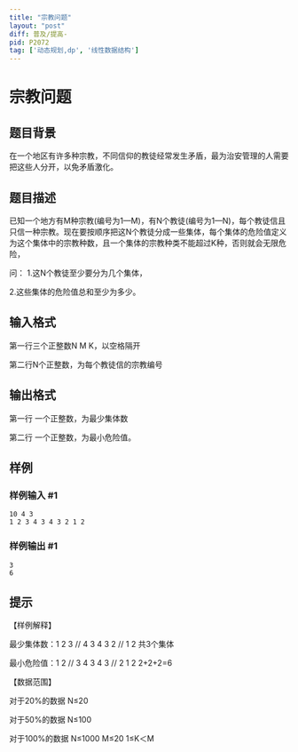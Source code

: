 ```yaml
---
title: "宗教问题"
layout: "post"
diff: 普及/提高-
pid: P2072
tag: ['动态规划,dp', '线性数据结构']
---
```

# 宗教问题
## 题目背景

在一个地区有许多种宗教，不同信仰的教徒经常发生矛盾，最为治安管理的人需要把这些人分开，以免矛盾激化。

## 题目描述

已知一个地方有M种宗教(编号为1—M)，有N个教徒(编号为1—N)，每个教徒信且只信一种宗教。现在要按顺序把这N个教徒分成一些集体，每个集体的危险值定义为这个集体中的宗教种数，且一个集体的宗教种类不能超过K种，否则就会无限危险，

问：
1.这N个教徒至少要分为几个集体，

2.这些集体的危险值总和至少为多少。

## 输入格式

第一行三个正整数N  M  K，以空格隔开

第二行N个正整数，为每个教徒信的宗教编号

## 输出格式

第一行 一个正整数，为最少集体数

第二行 一个正整数，为最小危险值。

## 样例

### 样例输入 #1
```
10 4 3
1 2 3 4 3 4 3 2 1 2

```
### 样例输出 #1
```
3
6

```
## 提示

【样例解释】

最少集体数：1  2  3 // 4  3  4  3  2 // 1  2  共3个集体

最小危险值：1  2 // 3  4  3  4  3 // 2  1  2   2+2+2=6


【数据范围】

对于20%的数据  N≤20

对于50%的数据  N≤100

对于100%的数据  N≤1000  M≤20  1≤K＜M


